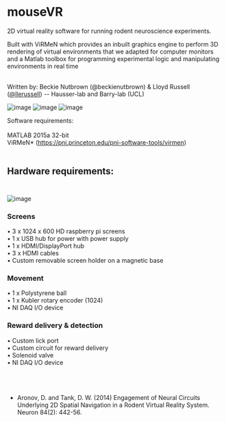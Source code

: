 # mouseVR
2D virtual reality software for running rodent neuroscience experiments. </br>

Built with ViRMeN which provides an inbuilt graphics engine to perform 3D rendering of virtual environments that we adapted for computer monitors and a Matlab toolbox for programming experimental logic and manipulating environments in real time
</br></br>

Written by: Beckie Nutbrown (@beckienutbrown) & Lloyd Russell ([@llerussell]([https://github.com/llerussell])) -- Hausser-lab and Barry-lab (UCL)

![image](https://i.imgur.com/8oDdlv5.png)
![image](https://i.imgur.com/koTY4e2.gif)
![image](https://i.imgur.com/3JtB4wk.gif)

Software requirements:</br></br>
MATLAB 2015a 32-bit</br>
ViRMeN* (https://pni.princeton.edu/pni-software-tools/virmen)</br></br>
 

## Hardware requirements:</br></br>

![image](https://i.imgur.com/KAo4fOY_d.webp?maxwidth=760&fidelity=grand)

### Screens</br>
•	3 x 1024 x 600 HD raspberry pi screens </br>
•	1 x USB hub for power with power supply</br>
•	1 x HDMI/DisplayPort hub</br>
•	3 x HDMI cables </br>
•	Custom removable screen holder on a magnetic base </br>

### Movement </br>
•	1 x Polystyrene ball </br>
•	1 x Kubler rotary encoder (1024)</br>
•	NI DAQ I/O device </br>

### Reward delivery & detection </br>
•	 Custom lick port</br>
•	 Custom circuit for reward delivery </br>
•	 Solenoid valve</br>
•	 NI DAQ I/O device </br>
</br></br></br>

* Aronov, D. and Tank, D. W. (2014) Engagement of Neural Circuits Underlying 2D Spatial Navigation in a Rodent Virtual Reality System. Neuron 84(2): 442-56.


